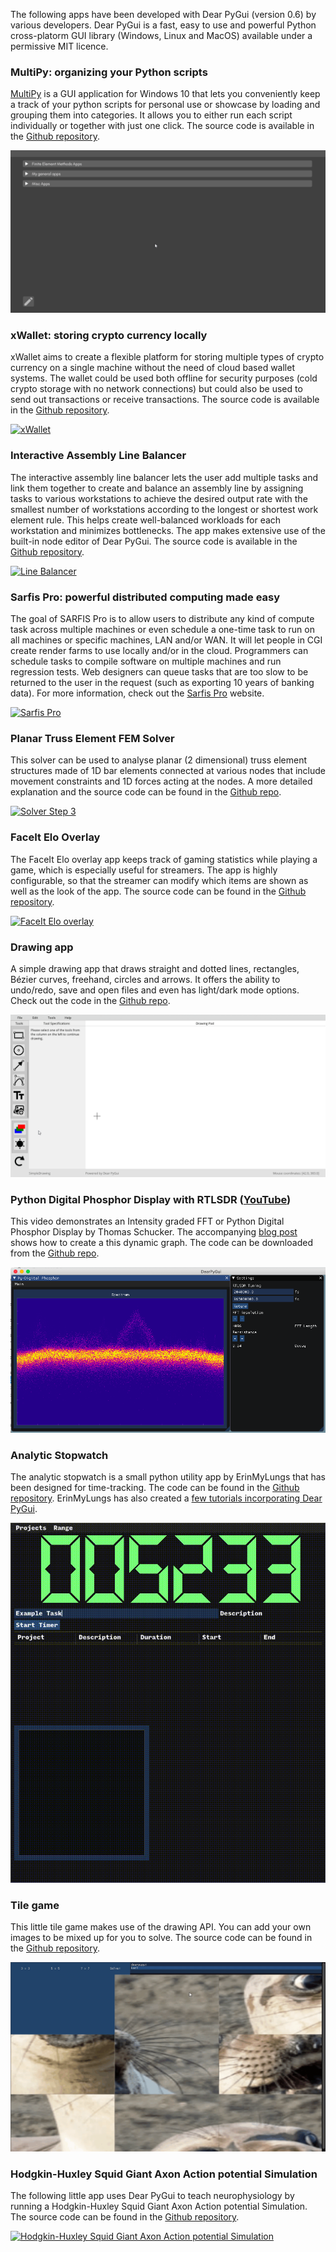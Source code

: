 The following apps have been developed with Dear PyGui (version 0.6) by various developers. Dear PyGui is a fast, easy to use and powerful Python cross-platorm GUI library (Windows, Linux and MacOS) available under a permissive MIT licence.

### MultiPy: organizing your Python scripts
[MultiPy](https://github.com/RahulShagri/MultiPy) is a GUI application for Windows 10 that lets you conveniently keep a track of your python scripts for personal use or showcase by loading and grouping them into categories. It allows you to either run each script individually or together with just one click. The source code is available in the [Github repository](https://github.com/RahulShagri/MultiPy).

[![MultiPy](https://raw.githubusercontent.com/RahulShagri/MultiPy/main/readme_resources/intro.gif)](https://github.com/RahulShagri/MultiPy)

### xWallet: storing crypto currency locally

xWallet aims to create a flexible platform for storing multiple types of crypto currency on a single machine without the need of cloud based wallet systems. The wallet could be used both offline for security purposes (cold crypto storage with no network connections) but could also be used to send out transactions or receive transactions. The source code is available in the [Github repository](https://github.com/revollucian/xWallet).

[![xWallet](https://camo.githubusercontent.com/c8b401ae7c75e742e7f2efa48d41344b9be3ccb5801815273398467a34e21e7c/68747470733a2f2f692e696d6775722e636f6d2f65507631636f652e706e67)](https://github.com/revollucian/xWallet)

### Interactive Assembly Line Balancer

The interactive assembly line balancer lets the user add multiple tasks and link them together to create and balance an assembly line by assigning tasks to various workstations to achieve the desired output rate with the smallest number of workstations according to the longest or shortest work element rule. This helps create well-balanced workloads for each workstation and minimizes bottlenecks. The app makes extensive use of the built-in node editor of Dear PyGui. The source code is available in the [Github repository](https://github.com/RahulShagri/Interactive-Assembly-Line-Balancer).

[![Line Balancer](https://raw.githubusercontent.com/RahulShagri/Interactive-Assembly-Line-Balancer/main/resources/demo.gif)](https://github.com/RahulShagri/Interactive-Assembly-Line-Balancer)

### Sarfis Pro: powerful distributed computing made easy

The goal of SARFIS Pro is to allow users to distribute any kind of compute task across multiple machines or even schedule a one-time task to run on all machines or specific machines, LAN and/or WAN. It will let people in CGI create render farms to use locally and/or in the cloud. Programmers can schedule tasks to compile software on multiple machines and run regression tests. Web designers can queue tasks that are too slow to be returned to the user in the request (such as exporting 10 years of banking data). For more information, check out the [Sarfis Pro](http://sarfispro.com/) website.

[![Sarfis Pro](https://raw.githubusercontent.com/DataExplorerUser/SarfisPro/main/SarfisPro.png) ](http://sarfispro.com/)

### Planar Truss Element FEM Solver

This solver can be used to analyse planar (2 dimensional) truss element structures made of 1D bar elements connected at various nodes that include movement constraints and 1D forces acting at the nodes. A more detailed explanation and the source code can be found in the [Github repo](https://github.com/RahulShagri/Planar-Truss-Element-FEM-Solver).

[![Solver Step 3](https://raw.githubusercontent.com/RahulShagri/Planar-Truss-Element-FEM-Solver/main/instruction_gifs/Step_3.gif)](https://github.com/RahulShagri/Planar-Truss-Element-FEM-Solver)

### FaceIt Elo Overlay
The FaceIt Elo overlay app keeps track of gaming statistics while playing a game, which is especially useful for streamers. The app is highly configurable, so that the streamer can modify which items are shown as well as the look of the app. The source code can be found in the [Github repository](https://github.com/Mstpyt/EloOverlay).

[![FaceIt Elo overlay](https://raw.githubusercontent.com/hoffstadt/DearPyGui/assets/FaceIT_stats.png)](https://github.com/Mstpyt/EloOverlay)

### Drawing app

A simple drawing app that draws straight and dotted lines, rectangles, Bézier curves, freehand, circles and arrows. It offers the ability to undo/redo, save and open files and even has light/dark mode options. Check out the code in the [Github repo](https://github.com/RahulShagri/SimpleDrawing-Desktop-App).

[![SimpleDrawingApp](https://raw.githubusercontent.com/RahulShagri/SimpleDrawing-Desktop-App/SimpleDrawing_v0.5/readme_demo/demo_gif.gif)](https://github.com/RahulShagri/SimpleDrawing-Desktop-App)

### Python Digital Phosphor Display with RTLSDR ([YouTube](https://www.youtube.com/watch?v=GPoQYTfQMxw))

This video demonstrates an Intensity graded FFT or Python Digital Phosphor Display by Thomas Schucker. The accompanying [blog post](https://teaandtechtime.com/python-digital-phosphor-display-with-dearpygui/) shows how to create a this dynamic graph. The code can be downloaded from the [Github repo](https://github.com/Tschucker/Python-Digital-Phosphor-Display).

[![Python Digital Phospor GUI](https://raw.githubusercontent.com/Tschucker/Python-Digital-Phosphor-Display/main/images/py_digital_phosphor_gui.png)](https://www.youtube.com/watch?v=GPoQYTfQMxw)

### Analytic Stopwatch
The analytic stopwatch is a small python utility app by ErinMyLungs that has been designed for time-tracking. The code can be found in the [Github repository](https://github.com/ErinMyLungs/AnalyticStopwatch). ErinMyLungs has also created a [few tutorials incorporating Dear PyGui](https://www.isuckatcoding.net/).

[![Clock Puncher](https://raw.githubusercontent.com/ErinMyLungs/AnalyticStopwatch/master/repo_resources/clockpuncher.gif)](https://github.com/ErinMyLungs/AnalyticStopwatch)


### Tile game
This little tile game makes use of the drawing API. You can add your own images to be mixed up for you to solve. The source code can be found in the [Github repository](https://github.com/Amorano/dpg-examples/tree/main/tilegame).

[![Tile game](https://raw.githubusercontent.com/Amorano/dpg-examples/main/tilegame/tilegame.gif)](https://github.com/Amorano/dpg-examples/tree/main/tilegame)

### Hodgkin-Huxley Squid Giant Axon Action potential Simulation
The following little app uses Dear PyGui to teach neurophysiology by running a Hodgkin-Huxley Squid Giant Axon Action potential Simulation. The source code can be found in the [Github repository](https://github.com/DataExplorerUser/ActionPotentialSim).

[![Hodgkin-Huxley Squid Giant Axon Action potential Simulation](https://raw.githubusercontent.com/DataExplorerUser/ActionPotentialSim/main/ActionPotentialSim.gif)](https://github.com/DataExplorerUser/ActionPotentialSim)



